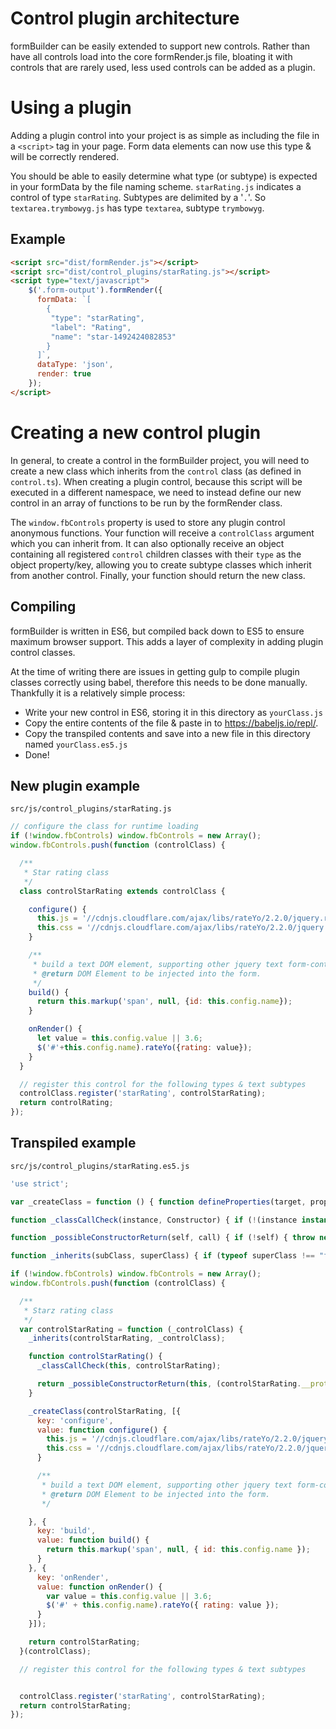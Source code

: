 Control plugin architecture
===========

formBuilder can be easily extended to support new controls. Rather than have all controls load into the core formRender.js file, bloating it with controls that are rarely used, less used controls can be added as a plugin.

Using a plugin 
============
Adding a plugin control into your project is as simple as including the file in a `<script>` tag in your page. Form data elements can now use this type & will be correctly rendered.

You should be able to easily determine what type (or subtype) is expected in your formData by the file naming scheme. `starRating.js` indicates a control of type `starRating`. Subtypes are delimited by a '`.`'. So `textarea.trymbowyg.js` has type `textarea`, subtype `trymbowyg`.

Example
-------
```html
<script src="dist/formRender.js"></script>
<script src="dist/control_plugins/starRating.js"></script>
<script type="text/javascript">
    $('.form-output').formRender({
      formData: `[
        {
         "type": "starRating",
         "label": "Rating",
         "name": "star-1492424082853"
        }
      ]`,
      dataType: 'json',
      render: true
    });
</script>
```

Creating a new control plugin 
============
In general, to create a control in the formBuilder project, you will need to create a new class which inherits from the `control` class (as defined in `control.ts`). When creating a plugin control, because this script will be executed in a different namespace, we need to instead define our new control in an array of functions to be run by the formRender class.

The `window.fbControls` property is used to store any plugin control anonymous functions. Your function will receive a `controlClass` argument which you can inherit from. It can also optionally receive an object containing all registered `control` children classes with their `type` as the object property/key, allowing you to create subtype classes which inherit from another control. Finally, your function should return the new class.

Compiling 
-------

formBuilder is written in ES6, but compiled back down to ES5 to ensure maximum browser support. This adds a layer of complexity in adding plugin control classes.

At the time of writing there are issues in getting gulp to compile plugin classes correctly using babel, therefore this needs to be done manually. Thankfully it is a relatively simple process:

  * Write your new control in ES6, storing it in this directory as `yourClass.js`
  * Copy the entire contents of the file & paste in to https://babeljs.io/repl/.
  * Copy the transpiled contents and save into a new file in this directory named `yourClass.es5.js`
  * Done!

New plugin example
-------
`src/js/control_plugins/starRating.js`
```javascript
// configure the class for runtime loading
if (!window.fbControls) window.fbControls = new Array();
window.fbControls.push(function (controlClass) {

  /**
   * Star rating class
   */
  class controlStarRating extends controlClass {

    configure() {
      this.js = '//cdnjs.cloudflare.com/ajax/libs/rateYo/2.2.0/jquery.rateyo.min.js';
      this.css = '//cdnjs.cloudflare.com/ajax/libs/rateYo/2.2.0/jquery.rateyo.min.css';
    }

    /**
     * build a text DOM element, supporting other jquery text form-control's
     * @return DOM Element to be injected into the form.
     */
    build() {
      return this.markup('span', null, {id: this.config.name});
    }

    onRender() {
      let value = this.config.value || 3.6;
      $('#'+this.config.name).rateYo({rating: value});
    }
  }

  // register this control for the following types & text subtypes
  controlClass.register('starRating', controlStarRating);
  return controlRating;
});
```

Transpiled example
---------
`src/js/control_plugins/starRating.es5.js`
```javascript
'use strict';

var _createClass = function () { function defineProperties(target, props) { for (var i = 0; i < props.length; i++) { var descriptor = props[i]; descriptor.enumerable = descriptor.enumerable || false; descriptor.configurable = true; if ("value" in descriptor) descriptor.writable = true; Object.defineProperty(target, descriptor.key, descriptor); } } return function (Constructor, protoProps, staticProps) { if (protoProps) defineProperties(Constructor.prototype, protoProps); if (staticProps) defineProperties(Constructor, staticProps); return Constructor; }; }();

function _classCallCheck(instance, Constructor) { if (!(instance instanceof Constructor)) { throw new TypeError("Cannot call a class as a function"); } }

function _possibleConstructorReturn(self, call) { if (!self) { throw new ReferenceError("this hasn't been initialised - super() hasn't been called"); } return call && (typeof call === "object" || typeof call === "function") ? call : self; }

function _inherits(subClass, superClass) { if (typeof superClass !== "function" && superClass !== null) { throw new TypeError("Super expression must either be null or a function, not " + typeof superClass); } subClass.prototype = Object.create(superClass && superClass.prototype, { constructor: { value: subClass, enumerable: false, writable: true, configurable: true } }); if (superClass) Object.setPrototypeOf ? Object.setPrototypeOf(subClass, superClass) : subClass.__proto__ = superClass; }

if (!window.fbControls) window.fbControls = new Array();
window.fbControls.push(function (controlClass) {

  /**
   * Starz rating class
   */
  var controlStarRating = function (_controlClass) {
    _inherits(controlStarRating, _controlClass);

    function controlStarRating() {
      _classCallCheck(this, controlStarRating);

      return _possibleConstructorReturn(this, (controlStarRating.__proto__ || Object.getPrototypeOf(controlStarRating)).apply(this, arguments));
    }

    _createClass(controlStarRating, [{
      key: 'configure',
      value: function configure() {
        this.js = '//cdnjs.cloudflare.com/ajax/libs/rateYo/2.2.0/jquery.rateyo.min.js';
        this.css = '//cdnjs.cloudflare.com/ajax/libs/rateYo/2.2.0/jquery.rateyo.min.css';
      }

      /**
       * build a text DOM element, supporting other jquery text form-control's
       * @return DOM Element to be injected into the form.
       */

    }, {
      key: 'build',
      value: function build() {
        return this.markup('span', null, { id: this.config.name });
      }
    }, {
      key: 'onRender',
      value: function onRender() {
        var value = this.config.value || 3.6;
        $('#' + this.config.name).rateYo({ rating: value });
      }
    }]);

    return controlStarRating;
  }(controlClass);

  // register this control for the following types & text subtypes


  controlClass.register('starRating', controlStarRating);
  return controlStarRating;
});

```

